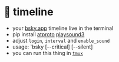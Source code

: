 # 🦋 timeline
- your [bsky.app](https://bsky.app/) timeline live in the terminal
- pip install [atproto](https://github.com/MarshalX/atproto) [playsound3](https://github.com/sjmikler/playsound3)
- adjust `login`, `interval` and `enable_sound`
- usage: `bsky [--critical] [--silent]
- you can run this thing in [`tmux`](https://tmux.github.io/)
